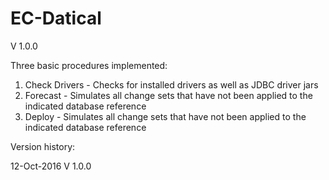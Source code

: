 # EC-Datical

V 1.0.0

Three basic procedures implemented:

  1. Check Drivers - Checks for installed drivers as well as JDBC driver jars
  2. Forecast - Simulates all change sets that have not been applied to the indicated database reference
  3. Deploy - Simulates all change sets that have not been applied to the indicated database reference


Version history:

12-Oct-2016      V 1.0.0
